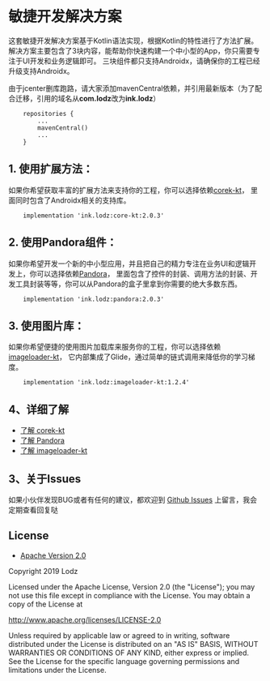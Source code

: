 # 敏捷开发解决方案
这套敏捷开发解决方案基于Kotlin语法实现，根据Kotlin的特性进行了方法扩展。
解决方案主要包含了3块内容，能帮助你快速构建一个中小型的App，你只需要专注于UI开发和业务逻辑即可。
三块组件都只支持Androidx，请确保你的工程已经升级支持Androidx。

由于jcenter删库跑路，请大家添加mavenCentral依赖，并引用最新版本（为了配合迁移，引用的域名从**com.lodz**改为**ink.lodz**）
```
    repositories {
        ...
        mavenCentral()
        ...
    }
```
## 1. 使用扩展方法：
如果你希望获取丰富的扩展方法来支持你的工程，你可以选择依赖[corek-kt](https://github.com/LZ9/AgileDevKt/blob/master/corekt/readme_core.md)，
里面同时包含了Androidx相关的支持库。
```
    implementation 'ink.lodz:core-kt:2.0.3'
```

## 2. 使用Pandora组件：
如果你希望开发一个新的中小型应用，并且把自己的精力专注在业务UI和逻辑开发上，你可以选择依赖[Pandora](https://github.com/LZ9/AgileDevKt/blob/master/pandora/document/readme_pandora.md)，
里面包含了控件的封装、调用方法的封装、开发工具封装等等，你可以从Pandora的盒子里拿到你需要的绝大多数东西。
```
    implementation 'ink.lodz:pandora:2.0.3'
```

## 3. 使用图片库：
如果你希望便捷的使用图片加载库来服务你的工程，你可以选择依赖[imageloader-kt](https://github.com/LZ9/AgileDevKt/blob/master/imageloaderkt/readme_imageloader.md)，
它内部集成了Glide，通过简单的链式调用来降低你的学习梯度。
```
    implementation 'ink.lodz:imageloader-kt:1.2.4'
```

## 4、详细了解
- [了解 corek-kt](https://github.com/LZ9/AgileDevKt/blob/master/corekt/readme_core.md)
- [了解 Pandora](https://github.com/LZ9/AgileDevKt/blob/master/pandora/document/readme_pandora.md)
- [了解 imageloader-kt](https://github.com/LZ9/AgileDevKt/blob/master/imageloaderkt/readme_imageloader.md)

## 3、关于Issues
如果小伙伴发现BUG或者有任何的建议，都欢迎到 [Github Issues](https://github.com/LZ9/AgileDevKt/issues) 上留言，我会定期查看回复哒

## License
- [Apache Version 2.0](http://www.apache.org/licenses/LICENSE-2.0.html)

Copyright 2019 Lodz

Licensed under the Apache License, Version 2.0 (the "License");
you may not use this file except in compliance with the License.
You may obtain a copy of the License at

<http://www.apache.org/licenses/LICENSE-2.0>

Unless required by applicable law or agreed to in writing, software
distributed under the License is distributed on an "AS IS" BASIS,
WITHOUT WARRANTIES OR CONDITIONS OF ANY KIND, either express or implied.
See the License for the specific language governing permissions and
limitations under the License.
